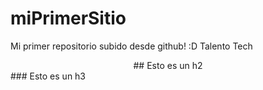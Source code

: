 # miPrimerSitio
Mi primer repositorio subido desde github! :D  Talento Tech

<center>## Esto es un h2</center>
### Esto es un h3

